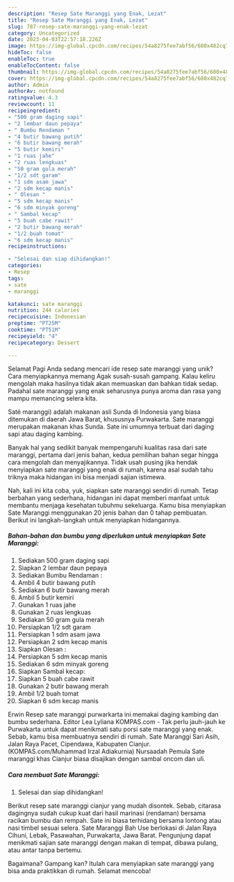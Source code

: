 ```yaml
---
description: "Resep Sate Maranggi yang Enak, Lezat"
title: "Resep Sate Maranggi yang Enak, Lezat"
slug: 787-resep-sate-maranggi-yang-enak-lezat
category: Uncategorized
date: 2023-04-03T22:57:18.226Z
image: https://img-global.cpcdn.com/recipes/54a8275fee7abf56/680x482cq70/sate-maranggi-foto-resep-utama.jpg
hideToc: false
enableToc: true
enableTocContent: false
thumbnail: https://img-global.cpcdn.com/recipes/54a8275fee7abf56/680x482cq70/sate-maranggi-foto-resep-utama.jpg
cover: https://img-global.cpcdn.com/recipes/54a8275fee7abf56/680x482cq70/sate-maranggi-foto-resep-utama.jpg
author: Admin
authorAv: notfound
ratingvalue: 4.3
reviewcount: 11
recipeingredient:
- "500 gram daging sapi"
- "2 lembar daun pepaya"
- " Bumbu Rendaman "
- "4 butir bawang putih"
- "6 butir bawang merah"
- "5 butir kemiri"
- "1 ruas jahe"
- "2 ruas lengkuas"
- "50 gram gula merah"
- "1/2 sdt garam"
- "1 sdm asam jawa"
- "2 sdm kecap manis"
- " Olesan "
- "5 sdm kecap manis"
- "6 sdm minyak goreng"
- " Sambal kecap"
- "5 buah cabe rawit"
- "2 butir bawang merah"
- "1/2 buah tomat"
- "6 sdm kecap manis"
recipeinstructions:

- "Selesai dan siap dihidangkan!"
categories:
- Resep
tags:
- sate
- maranggi

katakunci: sate maranggi 
nutrition: 244 calories
recipecuisine: Indonesian
preptime: "PT25M"
cooktime: "PT51M"
recipeyield: "4"
recipecategory: Dessert

---
```



Selamat Pagi Anda sedang mencari ide resep sate maranggi yang unik? Cara menyiapkannya memang Agak susah-susah gampang. Kalau keliru mengolah maka hasilnya tidak akan memuaskan dan bahkan tidak sedap. Padahal sate maranggi yang enak seharusnya punya aroma dan rasa yang mampu memancing selera kita.


Saté maranggi) adalah makanan asli Sunda di Indonesia yang biasa ditemukan di daerah Jawa Barat, khususnya Purwakarta. Sate maranggi merupakan makanan khas Sunda. Sate ini umumnya terbuat dari daging sapi atau daging kambing.

Banyak hal yang sedikit banyak mempengaruhi kualitas rasa dari sate maranggi, pertama dari jenis bahan, kedua pemilihan bahan segar hingga cara mengolah dan menyajikannya. Tidak usah pusing jika hendak menyiapkan sate maranggi yang enak di rumah, karena asal sudah tahu triknya maka hidangan ini bisa menjadi sajian istimewa.


Nah, kali ini kita coba, yuk, siapkan sate maranggi sendiri di rumah. Tetap berbahan yang sederhana, hidangan ini dapat memberi manfaat untuk membantu menjaga kesehatan tubuhmu sekeluarga. Kamu bisa menyiapkan Sate Maranggi menggunakan 20 jenis bahan dan 0 tahap pembuatan. Berikut ini langkah-langkah untuk menyiapkan hidangannya.

<!--inarticleads1-->

##### Bahan-bahan dan bumbu yang diperlukan untuk menyiapkan Sate Maranggi:

1. Sediakan 500 gram daging sapi
1. Siapkan 2 lembar daun pepaya
1. Sediakan  Bumbu Rendaman :
1. Ambil 4 butir bawang putih
1. Sediakan 6 butir bawang merah
1. Ambil 5 butir kemiri
1. Gunakan 1 ruas jahe
1. Gunakan 2 ruas lengkuas
1. Sediakan 50 gram gula merah
1. Persiapkan 1/2 sdt garam
1. Persiapkan 1 sdm asam jawa
1. Persiapkan 2 sdm kecap manis
1. Siapkan  Olesan :
1. Persiapkan 5 sdm kecap manis
1. Sediakan 6 sdm minyak goreng
1. Siapkan  Sambal kecap:
1. Siapkan 5 buah cabe rawit
1. Gunakan 2 butir bawang merah
1. Ambil 1/2 buah tomat
1. Siapkan 6 sdm kecap manis


Erwin Resep sate maranggi purwarkarta ini memakai daging kambing dan bumbu sederhana. Editor Lea Lyliana KOMPAS.com - Tak perlu jauh-jauh ke Purwakarta untuk dapat menikmati satu porsi sate maranggi yang enak. Sebab, kamu bisa membuatnya sendiri di rumah. Sate Maranggi Sari Asih, Jalan Raya Pacet, Cipendawa, Kabupaten Cianjur. (KOMPAS.com/Muhammad Irzal Adiakurnia) Nursaadah Pemula Sate maranggi khas Cianjur biasa disajikan dengan sambal oncom dan uli. 

<!--inarticleads2-->

##### Cara membuat Sate Maranggi:


1. Selesai dan siap dihidangkan!

Berikut resep sate maranggi cianjur yang mudah disontek. Sebab, citarasa dagingnya sudah cukup kuat dari hasil marinasi (rendaman) bersama racikan bumbu dan rempah. Sate ini biasa terhidang bersama lontong atau nasi timbel sesuai selera. Sate Maranggi Bah Use berlokasi di Jalan Raya Cihuni, Lebak, Pasawahan, Purwakarta, Jawa Barat. Pengunjung dapat menikmati sajian sate maranggi dengan makan di tempat, dibawa pulang, atau antar tanpa bertemu. 

Bagaimana? Gampang kan? Itulah cara menyiapkan sate maranggi yang bisa anda praktikkan di rumah. Selamat mencoba!
